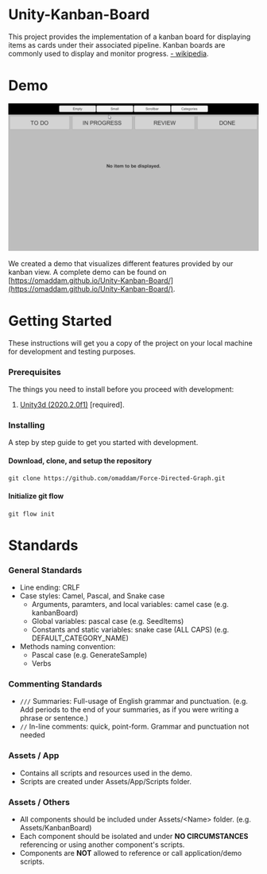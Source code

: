 # Unity-Kanban-Board

This project provides the implementation of a kanban board for displaying items as cards under their associated pipeline. Kanban boards are commonly used to display and monitor progress. [- wikipedia](https://en.wikipedia.org/wiki/Kanban_board). 


# Demo

![Simulation](docs/Simulation.gif)

We created a demo that visualizes different features provided by our kanban view.
A complete demo can be found on [https://omaddam.github.io/Unity-Kanban-Board/](https://omaddam.github.io/Unity-Kanban-Board/).

# Getting Started

These instructions will get you a copy of the project on your local machine for development and testing purposes.

### Prerequisites

The things you need to install before you proceed with development:

1) [Unity3d (2020.2.0f1)](https://unity3d.com/get-unity/download/archive) [required].

### Installing

A step by step guide to get you started with development.

#### Download, clone, and setup the repository

```git
git clone https://github.com/omaddam/Force-Directed-Graph.git
```

#### Initialize git flow

```git
git flow init
```

# Standards

### General Standards

* Line ending: CRLF
* Case styles: Camel, Pascal, and Snake case
  * Arguments, paramters, and local variables: camel case (e.g. kanbanBoard)
  * Global variables: pascal case (e.g. SeedItems)
  * Constants and static variables: snake case (ALL CAPS) (e.g. DEFAULT_CATEGORY_NAME)
* Methods naming convention:
  * Pascal case (e.g. GenerateSample)
  * Verbs

### Commenting Standards

* `///` Summaries: Full-usage of English grammar and punctuation. (e.g. Add periods to the end of your summaries, as if you were writing a phrase or sentence.)
*  `//` In-line comments: quick, point-form. Grammar and punctuation not needed

### Assets / App

* Contains all scripts and resources used in the demo.
* Scripts are created under Assets/App/Scripts folder.

### Assets / Others

* All components should be included under Assets/\<Name> folder. (e.g. Assets/KanbanBoard)
* Each component should be isolated and under **NO CIRCUMSTANCES** referencing or using another component's scripts.
* Components are **NOT** allowed to reference or call application/demo scripts.